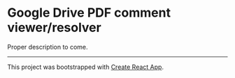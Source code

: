 # Google Drive PDF comment viewer/resolver

Proper description to come.

---

This project was bootstrapped with [Create React App](https://github.com/facebook/create-react-app).
